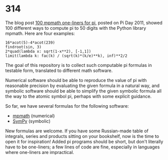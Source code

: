 # 314

The blog post [100 mpmath one-liners for pi](http://fredrikj.net/blog/2011/03/100-mpmath-one-liners-for-pi/),
posted on Pi Day 2011,
showed 100 different ways to compute pi to 50 digits with
the Python library mpmath. Here are four examples:

    16*acot(5)-4*acot(239)
    findroot(sin, 3)
    2*quad(lambda x: sqrt(1-x**2), [-1,1])
    limit(lambda k: fac(k) / (sqrt(k)*(k/e)**k), inf)**2/2

The goal of this repository is to collect such computable pi formulas
in testable form, translated to different math software.

Numerical software should be able to reproduce the value of pi
with reasonable precision by evaluating the given formula in a
natural way, and symbolic software should
be able to simplify the given symbolic formula all the way
to the atomic symbol pi, perhaps with some explicit guidance.

So far, we have several formulas for the following software:

* [mpmath](https://github.com/fredrik-johansson/mpmath) (numerical)
* [SymPy](https://github.com/sympy/sympy) (symbolic)

New formulas are welcome. If you have some Russian-made table of integrals, series and products sitting on your bookshelf, now is the time to open it for inspiration! Added pi programs should be short, but don't literally have to be one-liners; a few lines of code are fine, especially in languages where one-liners are impractical.
